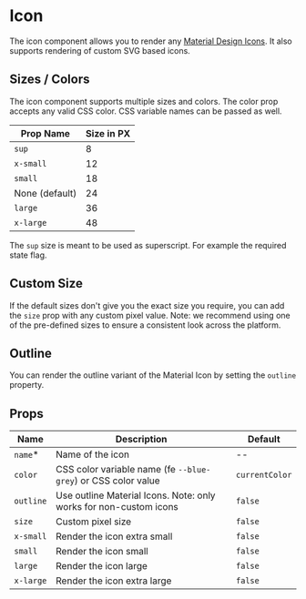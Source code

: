 # Icon

The icon component allows you to render any [Material Design Icons](https://material.io/icons). It also supports rendering of custom SVG based icons.

## Sizes / Colors

The icon component supports multiple sizes and colors. The color prop accepts any valid CSS color. CSS variable names can be passed as well.

| Prop Name      | Size in PX |
|----------------|------------|
| `sup`          | 8          |
| `x-small`      | 12         |
| `small`        | 18         |
| None (default) | 24         |
| `large`        | 36         |
| `x-large`      | 48         |

The `sup` size is meant to be used as superscript. For example the required state flag.

## Custom Size
If the default sizes don't give you the exact size you require, you can add the `size` prop with any
custom pixel value. Note: we recommend using one of the pre-defined sizes to ensure a consistent look
across the platform.

## Outline
You can render the outline variant of the Material Icon by setting the `outline` property.

## Props
| Name      | Description                                                       | Default        |
|-----------|-------------------------------------------------------------------|----------------|
| `name`*   | Name of the icon                                                  | --             |
| `color`   | CSS color variable name (fe `--blue-grey`) or CSS color value     | `currentColor` |
| `outline` | Use outline Material Icons. Note: only works for non-custom icons | `false`        |
| `size`    | Custom pixel size                                                 | `false`        |
| `x-small` | Render the icon extra small                                       | `false`        |
| `small`   | Render the icon small                                             | `false`        |
| `large`   | Render the icon large                                             | `false`        |
| `x-large` | Render the icon extra large                                       | `false`        |

